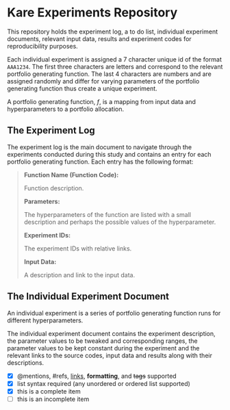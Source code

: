 # Kare Experiments Repository

This repository holds the experiment log, a to do list, individual experiment documents, relevant input data, results and experiment codes for reproducibility purposes.

Each individual experiment is assigned a 7 character unique id of the format `AAA1234`. The first three characters are letters and correspond to the relevant portfolio generating function. The last 4 characters are numbers and are assigned randomly and differ for varying parameters of the portfolio generating function thus create a unique experiment. 

A portfolio generating function, *f*, is a mapping from input data and hyperparameters to a portfolio allocation. 

## The Experiment Log

The experiment log is the main document to navigate through the experiments conducted during this study and contains an entry for each portfolio generating function. Each entry has the following format:

>**Function Name (Function Code):**
>
>Function description.
>
>**Parameters:**
>
>The hyperparameters of the function are listed with a small description and perhaps the possible values of the hyperparameter. 
>
>**Experiment IDs:**
>
>The experiment IDs with relative links.
>
>**Input Data:**
>
>A description and link to the input data.

## The Individual Experiment Document

An individual experiment is a series of portfolio generating function runs for different hyperparameters. 

The individual experiment document contains the experiment description, the parameter values to be tweaked and corresponding ranges, the parameter values to be kept constant during the experiment and the relevant links to the source codes, input data and results along with their descriptions.  


- [x] @mentions, #refs, [links](), **formatting**, and <del>tags</del> supported
- [x] list syntax required (any unordered or ordered list supported)
- [x] this is a complete item
- [ ] this is an incomplete item
